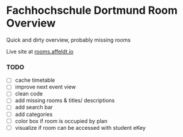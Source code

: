 # Fachhochschule Dortmund Room Overview

Quick and dirty overview, probably missing rooms

Live site at [rooms.affeldt.io](https://rooms.affeldt.io)

### TODO

-   [ ] cache timetable
-   [ ] improve next event view
-   [ ] clean code
-   [ ] add missing rooms & titles/ descriptions
-   [ ] add search bar
-   [ ] add categories
-   [ ] color box if room is occupied by plan
-   [ ] visualize if room can be accessed with student eKey
